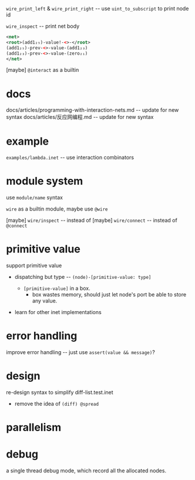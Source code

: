 `wire_print_left` & `wire_print_right` -- use `uint_to_subscript` to print node id

`wire_inspect` -- print net body

```xml
<net>
<root>(add1₂₅)-value!-<>-</root>
(add1₂₅)-prev-<>-value-(add1₂₃)
(add1₂₃)-prev-<>-value-(zero₂₁)
</net>
```

[maybe] `@interact` as a builtin

# docs

docs/articles/programming-with-interaction-nets.md -- update for new syntax
docs/articles/反应网编程.md -- update for new syntax

# example

`examples/lambda.inet` -- use interaction combinators

# module system

use `module/name` syntax

`wire` as a builtin module, maybe use `@wire`

[maybe] `wire/inspect` -- instead of
[maybe] `wire/connect` -- instead of `@connect`

# primitive value

support primitive value

- dispatching but type -- `(node)-[primitive-value: type]`
  - `[primitive-value]` in a box.
    - box wastes memory, should just let node's port be able to store any value.

- learn for other inet implementations

# error handling

improve error handling -- just use `assert(value && message)`?

# design

re-design syntax to simplify diff-list.test.inet

- remove the idea of `(diff) @spread`

# parallelism

# debug

a single thread debug mode, which record all the allocated nodes.
